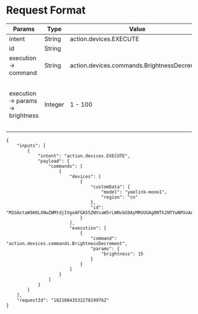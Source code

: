 # Request Format

| Params                          | Type    | Value                                       | Remarks                                                    |
| ------------------------------- | ------- | ------------------------------------------- | ---------------------------------------------------------- |
| intent                          | String  | action.devices.EXECUTE                      | Required.                                                  |
| id                              | String  |                                             | Device ID                                                  |
| execution → command             | String  | action.devices.commands.BrightnessDecrement | Required.                                                  |
| execution → params → brightness | Integer | 1 - 100                                     | Optional. Brightness decrement value, default value is 15. |

```
{
    "inputs": [
        {
            "intent": "action.devices.EXECUTE", 
            "payload": {
                "commands": [
                    {
                        "devices": [
                            {
                                "customData": { 
                                    "model": "yeelink-mono1", 
                                    "region": "cn"
                                }, 
                                "id": "M1GAxtaW9A0LXNwZWMtdjIVgoAFGA55ZWVsaW5rLWNvbG9AyMRUUGAg0NTk2NTYwNRVoAA"
                            }
                        ], 
                        "execution": [
                            {
                                "command": "action.devices.commands.BrightnessDecrement", 
                                "params": {
                                    "brightness": 15
                                }
                            }
                        ]
                    }
                ]
            }
        }
    ], 
    "requestId": "18210843532278199762"
}
```

